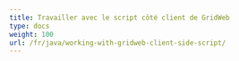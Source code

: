 ```yaml
---
title: Travailler avec le script côté client de GridWeb
type: docs
weight: 100
url: /fr/java/working-with-gridweb-client-side-script/
---
```



